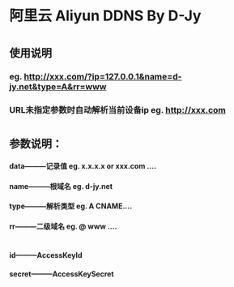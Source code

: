 # 阿里云 Aliyun DDNS By D-Jy
#
## 使用说明
### eg. http://xxx.com/?ip=127.0.0.1&name=d-jy.net&type=A&rr=www
### URL未指定参数时自动解析当前设备ip eg. http://xxx.com
#
## 参数说明：
#### data———记录值	eg. x.x.x.x or xxx.com ....
#### name———根域名	eg. d-jy.net
#### type———解析类型	eg. A CNAME....
#### rr———二级域名	eg. @ www ....
#
#### id———AccessKeyId
#### secret———AccessKeySecret

